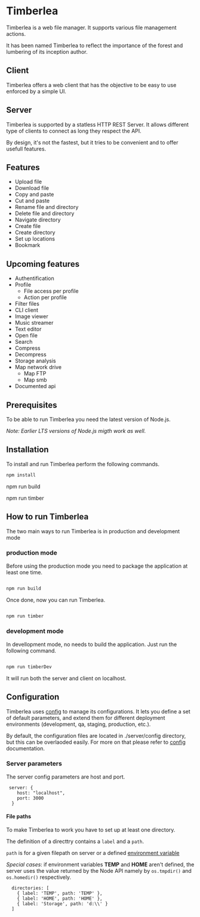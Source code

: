 # Timberlea

Timberlea is a web file manager. It supports various file management actions.

It has been named Timberlea to reflect the importance of the forest and lumbering of its inception author.

## Client

Timberlea offers a web client that has the objective to be easy to use enforced by a simple UI.

## Server

Timberlea is supported by a statless HTTP REST Server. It allows different type of clients to connect as long they respect the API.

By design, it's not the fastest, but it tries to be convenient and to offer usefull features.

## Features

* Upload file
* Download file
* Copy and paste
* Cut and paste
* Rename file and directory
* Delete file and directory
* Navigate directory
* Create file
* Create directory
* Set up locations
* Bookmark

## Upcoming features

* Authentification
* Profile
  * File access per profile
  * Action per profile
* Filter files
* CLI client
* Image viewer
* Music streamer
* Text editor
* Open file
* Search
* Compress
* Decompress
* Storage analysis
* Map network drive
  * Map FTP
  * Map smb
* Documented api

## Prerequisites

To be able to run Timberlea you need the latest version of Node.js.

_Note: Earlier LTS versions of Node.js migth work as well._

## Installation

To install and run Timberlea perform the following commands.

```bash
npm install
```

npm run build

npm run timber

## How to run Timberlea

The two main ways to run Timberlea is in production and development mode

### production mode

Before using the production mode you need to package the application at least one time.

```bash

npm run build

```

Once done, now you can run Timberlea.

```bash

npm run timber

```

### development mode

In devellopment mode, no needs to build the application. Just run the following command.

```bash

npm run timberDev

```

It will run both the server and client on localhost.

## Configuration

Timberlea uses [config](https://www.npmjs.com/package/config) to manage its configurations. It lets you define a set of default parameters, and extend them for different deployment environments (development, qa, staging, production, etc.).

By default, the configuration files are located in ./server/config directory, but this can be overlaoded easily. For more on that please refer to [config](https://www.npmjs.com/package/config) documentation.

### Server parameters

The server config parameters are host and port.

```json5
 server: {
    host: "localhost",
    port: 3000
  }
```

#### File paths

To make Timberlea to work you have to set up at least one directory.

The definition of a directtry contains a `label` and a `path`.

`path` is for a given filepath on server or a defined [environment variable](https://en.wikipedia.org/wiki/Environment_variable)

_Special cases_: if environment variables **TEMP** and **HOME** aren't defined, the server uses the value returned by the Node API namely by `os.tmpdir()` and `os.homedir()` respectively.

```json5
  directories: [
    { label: 'TEMP', path: 'TEMP' },
    { label: 'HOME', path: 'HOME' },
    { label: 'Storage', path: 'd:\\' }
  ]
```
